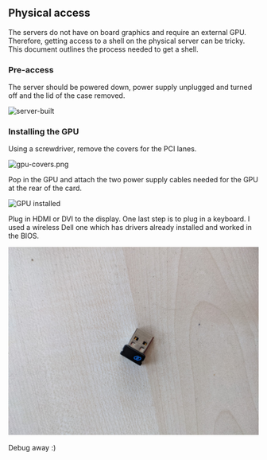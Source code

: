 ## Physical access

The servers do not have on board graphics and require an external GPU. Therefore, getting access to a shell on the
physical server can be tricky. This document outlines the process needed to get a shell.

### Pre-access

The server should be powered down, power supply unplugged and turned off and the lid of the case removed.

![server-built](../images/server-refresh/server-built.png)

### Installing the GPU

Using a screwdriver, remove the covers for the PCI lanes.

![gpu-covers.png](../images/server-refresh/gpu-covers.png)

Pop in the GPU and attach the two power supply cables needed for the GPU at the rear of the card.

![GPU installed](../images/server-refresh/test-GPU.png)

Plug in HDMI or DVI to the display. One last step is to plug in a keyboard. I used a wireless Dell one which has drivers
already installed and worked in the BIOS.

![dongle.png](../images/server-refresh/dongle.png)

Debug away :)